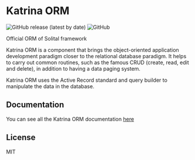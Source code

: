 # Katrina ORM

<img alt="GitHub release (latest by date)" src="https://img.shields.io/github/v/release/solital/katrina">
<img alt="GitHub" src="https://img.shields.io/github/license/solital/katrina">

Official ORM of Solital framework

Katrina ORM is a component that brings the object-oriented application development paradigm closer to the relational database paradigm. It helps to carry out common routines, such as the famous CRUD (create, read, edit and delete), in addition to having a data paging system.

Katrina ORM uses the Active Record standard and query builder to manipulate the data in the database.

## Documentation

You can see all the Katrina ORM documentation [here](https://solital.github.io/site/docs/4.x/katrina-orm/)

## License

MIT
